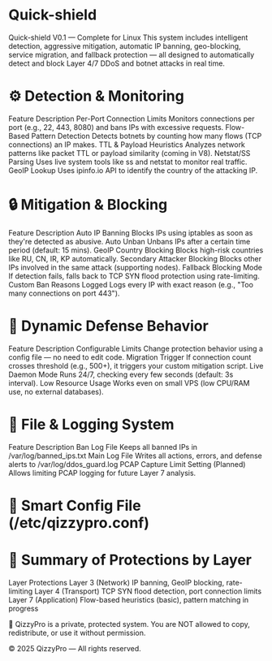 # Quick-shield
Quick-shield V0.1 — Complete for Linux
This system includes intelligent detection, aggressive mitigation, automatic IP banning, geo-blocking, service migration, and fallback protection — all designed to automatically detect and block Layer 4/7 DDoS and botnet attacks in real time.

# ⚙️ Detection & Monitoring
Feature	Description
Per-Port Connection Limits	Monitors connections per port (e.g., 22, 443, 8080) and bans IPs with excessive requests.
Flow-Based Pattern Detection	Detects botnets by counting how many flows (TCP connections) an IP makes.
TTL & Payload Heuristics	Analyzes network patterns like packet TTL or payload similarity (coming in V8).
Netstat/SS Parsing	Uses live system tools like ss and netstat to monitor real traffic.
GeoIP Lookup	Uses ipinfo.io API to identify the country of the attacking IP.

# 🔒 Mitigation & Blocking
Feature	Description
Auto IP Banning	Blocks IPs using iptables as soon as they're detected as abusive.
Auto Unban	Unbans IPs after a certain time period (default: 15 mins).
GeoIP Country Blocking	Blocks high-risk countries like RU, CN, IR, KP automatically.
Secondary Attacker Blocking	Blocks other IPs involved in the same attack (supporting nodes).
Fallback Blocking Mode	If detection fails, falls back to TCP SYN flood protection using rate-limiting.
Custom Ban Reasons Logged	Logs every IP with exact reason (e.g., "Too many connections on port 443").

# 🚦 Dynamic Defense Behavior
Feature	Description
Configurable Limits	Change protection behavior using a config file — no need to edit code.
Migration Trigger	If connection count crosses threshold (e.g., 500+), it triggers your custom mitigation script.
Live Daemon Mode	Runs 24/7, checking every few seconds (default: 3s interval).
Low Resource Usage	Works even on small VPS (low CPU/RAM use, no external databases).

# 📁 File & Logging System
Feature	Description
Ban Log File	Keeps all banned IPs in /var/log/banned_ips.txt
Main Log File	Writes all actions, errors, and defense alerts to /var/log/ddos_guard.log
PCAP Capture Limit Setting	(Planned) Allows limiting PCAP logging for future Layer 7 analysis.

# 🧠 Smart Config File (/etc/qizzypro.conf)

# 🧰 Summary of Protections by Layer
Layer	Protections
Layer 3 (Network)	IP banning, GeoIP blocking, rate-limiting
Layer 4 (Transport)	TCP SYN flood detection, port connection limits
Layer 7 (Application)	Flow-based heuristics (basic), pattern matching in progress


🚫 QizzyPro is a private, protected system. You are NOT allowed to copy, redistribute, or use it without permission.

© 2025 QizzyPro — All rights reserved.






